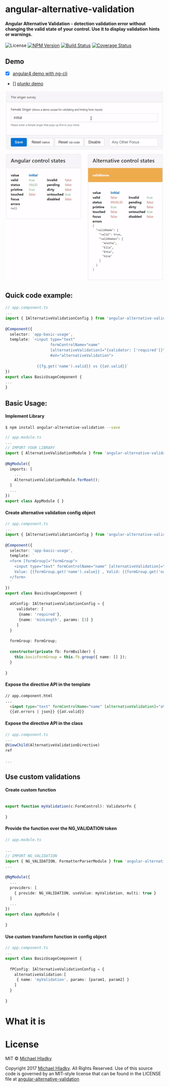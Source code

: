 # angular-alternative-validation

#### Angular Alternative Validation - detection validation error without changing the valid state of your control. Use it to display validation hints or warnings.

![License](https://img.shields.io/npm/l/angular-alternative-validation.svg)
[![NPM Version](https://img.shields.io/npm/v/angular-alternative-validation.svg)](https://www.npmjs.com/package/angular-alternative-validation)
[![Build Status](https://travis-ci.org/BioPhoton/angular-alternative-validation.svg?branch=master)](https://travis-ci.org/BioPhoton/angular-alternative-validation)
[![Coverage Status](https://coveralls.io/repos/github/BioPhoton/angular-alternative-validation/badge.svg?branch=master)](https://coveralls.io/github/BioPhoton/angular-alternative-validation?branch=master)

## Demo

- [x] [angular4 demo with ng-cli](https://github.com/BioPhoton/angular-alternative-validation/tree/master/examples/angular4)
- [] [plunkr demo]()


![Angular-Alternative-Validation](https://raw.githubusercontent.com/BioPhoton/angular-alternative-validation/master/resources/demo.gif)

## Quick code example:
``` typescript
// app.component.ts
...
import { IAlternativeValidationConfig } from 'angular-alternative-validation/struct/alternative-validation-config';

@Component({
  selector: 'app-basic-usage',
  template: `<input type="text"
                    formControlName="name" 
                    [alternativeValidation]="{validator: ['required']}"
                    #aV="alternativeValidation">
                    
              {{fg.get('name').valid}} vs {{aV.valid}}`
})
export class BasicUsageComponent {
...
}

```


## Basic Usage:

#### Implement Library

``` bash
$ npm install angular-alternative-validation --save
```

``` typescript
// app.module.ts
...
// IMPORT YOUR LIBRARY
import { AlternativeValidationModule } from 'angular-alternative-validation';

@NgModule({
  imports: [
    ...
    AlternativeValidationModule.forRoot();
  ]
  ...
})
export class AppModule { }

```


#### Create alternative validation config object

``` typescript
// app.component.ts
...
import { IAlternativeValidationConfig } from 'angular-alternative-validation/struct/alternative-validation-config';

@Component({
  selector: 'app-basic-usage',
  template: `
  <form [formGroup]="formGroup">
    <input type="text" formControlName="name" [alternativeValidation]="aVConfig">
    Value: {{formGroup.get('name').value}} , Valid: {{formGroup.get('name').valid}}
  </form>
  `
})
export class BasicUsageComponent {

  aVConfig: IAlternativeValidationConfig = {
     validator: [ 
      {name: 'required'},
      {name: 'minLength', params: [3] }
     ]
  }

  formGroup: FormGroup;
  
  constructor(private fb: FormBuilder) {
    this.basicFormGroup = this.fb.group({ name: [] });
  }

}

```

#### Expose the directive API in the template

``` html
// app.component.html
... 
  <input type="text" formControlName="name" [alternativeValidation]="aVConfig" #aV="alternativeValidation">
  {{aV.errors | json}} {{aV.valid}}
```

#### Expose the directive API in the class

``` typescript
// app.component.ts
... 
@ViewChild(AlternativeValidationDirective)
ref
  
...
```

## Use custom validations

#### Create custom function

``` typescript

export function myValidation(c:FormControl): ValidatorFn {
   
}

```

#### Provide the function over the NG_VALIDATION token

``` typescript
// app.module.ts

...
// IMPORT NG_VALIDATION
import { NG_VALIDATION, FormatterParserModule } from 'angular-alternative-validation';
...

@NgModule({
  ...
  providers: [
    { provide: NG_VALIDATION, useValue: myValidation, multi: true }
  ]
  ...
})
export class AppModule {

}

```

#### Use custom transform function in config object

``` typescript
// app.component.ts
...
export class BasicUsageComponent {

  fPConfig: IAlternativeValidationConfig = {
    alternativeValidation:[
     { name: 'myValidation', params: [param1, param2] }
    ]
  }

}

```

# What it is


# License

MIT © [Michael Hladky](mailto:michael@hladky.at)

Copyright 2017 [Michael Hladky](mailto:michael@hladky.at). All Rights Reserved.
Use of this source code is governed by an MIT-style license that
can be found in the LICENSE file at [angular-alternative-validation](https://github.com/BioPhoton/angular-alternative-validation/blob/master/LICENSE.txt)
